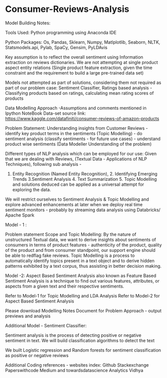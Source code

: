 # Consumer-Reviews-Analysis

Model Building Notes: 

Tools Used: Python programming using Anaconda IDE 

Python Packages: Os, Pandas, Sklearn, Numpy, Matlplotlib, Seaborn, NLTK, Statsmodels.api, Pylab, SpaCy, Gensim, PyLDAvis 

Key assumption is to reflect the overall sentiment using Information extraction on reviews dictionaries. We are not attempting at single product aspect entity relations (Single product feature extraction, given the time constraint and the requirement to build a large pre-trained data set) 

Models not attempted as part of solutions, considering them not required as part of our problem case: Sentiment Classifier, Ratings based analysis - Classifying products based on ratings, calculating mean rating scores of products 

Data Modelling Approach -Assumptions and comments mentioned in Ipython NoteBook 
Data-set source link: https://www.kaggle.com/datafiniti/consumer-reviews-of-amazon-products

Problem Statement: Understanding insights from Customer Reviews - identify key product terms in the sentiments (Topic Modelling) - do sentiment analysis (classify sentiments - for future use cases) - understand product wise sentiments (Data Modeller Understanding of the problem) 

Different types of NLP analysis which can be employed for our use: Given that we are dealing with Reviews, (Textual Data - Applications of NLP Techniques), following sub analysis - 
1. Entity Recognition (Named Entity Recognition), 2. Identifying Emerging Trends 3.Sentiment Analysis  4. Text Summarization 5. Topic Modelling 
and solutions deduced can be applied as a universal attempt for exploring the data. 

We will restrict ourselves to Sentiment Analysis & Topic Modelling and explore advanced enhancements at later when we deploy real time sentiment monitors - probably by streaming data analysis using Databricks/ Apache Spark 

Model - 1  : 

Problem statement Scope and Topic Modelling: 
By the nature of unstructured Textual data, we want to derive insights about sentiments of consumers in terms of product features - authenticity of the product, quality of the product and from consumer standpoint, our support engine should be able to redflag fake reviews. Topic Modelling is a process to automatically identify topics present in a text object and to derive hidden patterns exhibited by a text corpus, thus assisting in better decision making. 

Model -2: Aspect Based Sentiment Analysis also known as Feature Based Sentiment Analysis is a technique to find out various features, attributes, or aspects from a given text and their respective sentiments. 


Refer to Model-1 for Topic Modelling and LDA Analysis 
Refer to Model-2 for Aspect Based Sentiment Analysis 

Please download Modelling Notes Document for Problem Approach - output previews and analysis 

Additional Model - Sentiment Classifier: 

Sentiment analysis is the process of detecting positive or negative sentiment in text. 
We will build classification algorithms to detect the text 

We built Logistic regression and Random forests for sentiment classification as positive or negative reviews 

Additional Coding references - websites index: 
Github 
Stackexchange 
Paperswithcode 
Medium  and towardsdatascience 
Analytics Vidhya 
